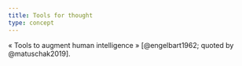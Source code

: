 ```yaml
---
title: Tools for thought
type: concept
---
```


« Tools to augment human intelligence » [@engelbart1962; quoted by @matuschak2019].
